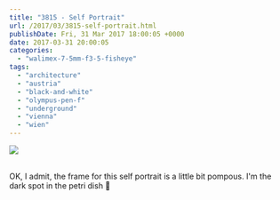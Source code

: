 ```yaml
---
title: "3815 - Self Portrait"
url: /2017/03/3815-self-portrait.html
publishDate: Fri, 31 Mar 2017 18:00:05 +0000
date: 2017-03-31 20:00:05
categories: 
  - "walimex-7-5mm-f3-5-fisheye"
tags: 
  - "architecture"
  - "austria"
  - "black-and-white"
  - "olympus-pen-f"
  - "underground"
  - "vienna"
  - "wien"
---
```

<div class="container">
<div class="center"><a target="_blank" href="https://d25zfm9zpd7gm5.cloudfront.net/1200x1200/2016/20160925_022717_DxO_lr.jpg"><img class="webfeedsFeaturedVisual" src="https://d25zfm9zpd7gm5.cloudfront.net/0600x0600/2016/20160925_022717_DxO_lr.jpg" /></a></div>
</div>
<br />

OK, I admit, the frame for this self portrait is a little bit pompous. I'm the dark spot in the petri dish 🙂
